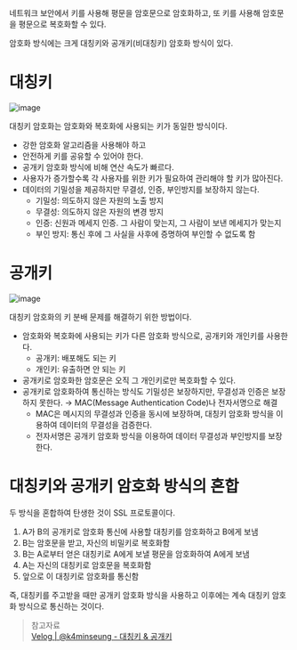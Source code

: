 네트워크 보안에서 키를 사용해 평문을 암호문으로 암호화하고, 또 키를 사용해 암호문을 평문으로 복호화할 수 있다.

암호화 방식에는 크게 대칭키와 공개키(비대칭키) 암호화 방식이 있다.

# 대칭키

![image](https://github.com/jkeum-dev/Teckit_I9_study/assets/61774034/45970df2-04d1-4cb2-91fc-18ce98c1baa8)

대칭키 암호화는 암호화와 복호화에 사용되는 키가 동일한 방식이다.

- 강한 암호화 알고리즘을 사용해야 하고
- 안전하게 키를 공유할 수 있어야 한다.
- 공개키 암호화 방식에 비해 연산 속도가 빠르다.
- 사용자가 증가할수록 각 사용자를 위한 키가 필요하여 관리해야 할 키가 많아진다.
- 데이터의 기밀성을 제공하지만 무결성, 인증, 부인방지를 보장하지 않는다.
    - 기밀성: 의도하지 않은 자원의 노출 방지
    - 무결성: 의도하지 않은 자원의 변경 방지
    - 인증: 신원과 메세지 인증. 그 사람이 맞는지, 그 사람이 보낸 메세지가 맞는지
    - 부인 방지: 통신 후에 그 사실을 사후에 증명하여 부인할 수 없도록 함

# 공개키

![image](https://github.com/jkeum-dev/Teckit_I9_study/assets/61774034/6fc95e5c-10eb-4948-ab1f-31e9e33b07ee)

대칭키 암호화의 키 분배 문제를 해결하기 위한 방법이다.

- 암호화와 복호화에 사용되는 키가 다른 암호화 방식으로, 공개키와 개인키를 사용한다.
    - 공개키: 배포해도 되는 키
    - 개인키: 유출하면 안 되는 키
- 공개키로 암호화한 암호문은 오직 그 개인키로만 복호화할 수 있다.
- 공개키로 암호화하여 통신하는 방식도 기밀성은 보장하지만, 무결성과 인증은 보장하지 못한다. → MAC(Message Authentication Code)나 전자서명으로 해결
    - MAC은 메시지의 무결성과 인증을 동시에 보장하며, 대칭키 암호화 방식을 이용하여 데이터의 무결성을 검증한다.
    - 전자서명은 공개키 암호화 방식을 이용하여 데이터 무결성과 부인방지를 보장한다.

# 대칭키와 공개키 암호화 방식의 혼합

두 방식을 혼합하여 탄생한 것이 SSL 프로토콜이다.

1. A가 B의 공개키로 암호화 통신에 사용할 대칭키를 암호화하고 B에게 보냄
2. B는 암호문을 받고, 자신의 비밀키로 복호화함
3. B는 A로부터 얻은 대칭키로 A에게 보낼 평문을 암호화하여 A에게 보냄
4. A는 자신의 대칭키로 암호문을 복호화함
5. 앞으로 이 대칭키로 암호화를 통신함

즉, 대칭키를 주고받을 때만 공개키 암호화 방식을 사용하고 이후에는 계속 대칭키 암호화 방식으로 통신하는 것이다.

> 참고자료</br>
[Velog | @k4minseung - 대칭키 & 공개키](https://velog.io/@k4minseung/%EB%8C%80%EC%B9%AD%ED%82%A4-%EA%B3%B5%EA%B0%9C%ED%82%A4)
